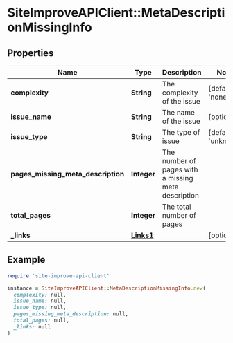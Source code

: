 # SiteImproveAPIClient::MetaDescriptionMissingInfo

## Properties

| Name | Type | Description | Notes |
| ---- | ---- | ----------- | ----- |
| **complexity** | **String** | The complexity of the issue | [default to &#39;none&#39;] |
| **issue_name** | **String** | The name of the issue | [optional] |
| **issue_type** | **String** | The type of issue | [default to &#39;unknown&#39;] |
| **pages_missing_meta_description** | **Integer** | The number of pages with a missing meta description |  |
| **total_pages** | **Integer** | The total number of pages |  |
| **_links** | [**Links1**](Links1.md) |  | [optional] |

## Example

```ruby
require 'site-improve-api-client'

instance = SiteImproveAPIClient::MetaDescriptionMissingInfo.new(
  complexity: null,
  issue_name: null,
  issue_type: null,
  pages_missing_meta_description: null,
  total_pages: null,
  _links: null
)
```

